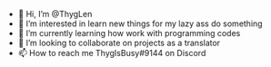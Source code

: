 - 👋 Hi, I’m @ThygLen
- 👀 I’m interested in learn new things for my lazy ass do something
- 🌱 I’m currently learning how work with programming codes
- 💞️ I’m looking to collaborate on projects as a translator 
- 📫 How to reach me ThygIsBusy#9144 on Discord

<!---
ThygLen/ThygLen is a ✨ special ✨ repository because its `README.md` (this file) appears on your GitHub profile.
You can click the Preview link to take a look at your changes.
--->
